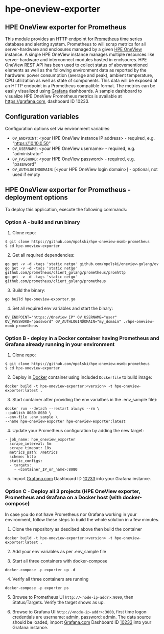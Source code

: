 # hpe-oneview-exporter

## HPE OneView exporter for Prometheus

This module provides an HTTP endpoint for [Prometheus](https://prometheus.io/) time series database and alerting system. Prometheus to will scrap metrics for all server-hardware and enclosures managed by a given [HPE OneView](https://www.hpe.com/pl/en/integrated-systems/software.html) instance.
A single HPE OneView instance manages multiple resources like server-hardware and interconnect modules hosted in enclsoures. HPE OneView REST API has been used to collect status of abovementioned elements as well as the following environment data as reported by the hardware: power consumption (average and peak), ambient temperature, CPU utilization as well as state of components. This data will be exposed at an HTTP endpoint in a Prometheus compatible format. The metrics can be easily visualized using [Grafana](https://grafana.com/) dashboards. A sample dashboard to visualize HPE OneView Prometheus metrics is available at https://grafana.com, dashboard ID 10233.

## Configuration variables

Configuration options set via environment variables:
* `OV_ENDPOINT`: \<your HPE OneView instance IP address\> - required, e.g. "https://10.10.0.50"
* `OV_USERNAME`: \<your HPE OneView username\> - required, e.g. "administrator"
* `OV_PASSWORD`: \<your HPE OneView password\> - required, e.g. "password"
* `OV_AUTHLOGINDOMAIN`: \[\<your HPE OneView login domain\>\] - optional, not used if empty

## HPE OneView exporter for Prometheus - deployment options

To deploy this application, execute the following commands:

### Option A - build and run binary

 1. Clone repo:

```
$ git clone https://github.com/mpolski/hpe-oneview-msmb-prometheus
$ cd hpe-oneview-exporter
```
 2. Get all required dependencies: 

```
go get -v -d -tags 'static netgo' github.com/mpolski/oneview-golang/ov
go get -v -d -tags 'static netgo' github.com/prometheus/client_golang/prometheus/promhttp
go get -v -d -tags 'static netgo' github.com/prometheus/client_golang/prometheus

```
 
 3. Build the binary:

```
go build hpe-oneview-exporter.go
```

 4. Set all required env variables and start the binary:

```
OV_ENDPOINT="https://OneView_IP" OV_USERNAME="user" OV_PASSWORD="password" OV_AUTHLOGINDOMAIN="my_domain" ./hpe-oneview-msmb-prometheus
```

### Option B - deploy in a Docker container having Prometheus and Grafana already running in your environment

 1. Clone repo:

```
$ git clone https://github.com/mpolski/hpe-oneview-msmb-prometheus
$ cd hpe-oneview-exporter
```

 2. Deploy in [Docker](https://docker.com/) container using included `Dockerfile` to build image:

```
docker build -t hpe-oneview-exporter:<version> -t hpe-oneview-exporter:latest .
```

 3. Start container after providing the env varialbes in the .env_sample file):
    
```
docker run --detach --restart always --rm \
--publish 8080:8080 \
--env-file .env_sample \
--name hpe-oneview-exporter hpe-oneview-exporter:latest
```
 4. Update your Prometheus configuration by adding the new target:

```
- job_name: hpe_oneview_exporter
  scrape_interval: 5m
  scrape_timeout: 10s
  metrics_path: /metrics
  scheme: http
  static_configs:
  - targets:
    - <container_IP_or_name>:8080
```

 5. Import [Grafana.com](https://grafana.com) Dashboard ID [10233](https://grafana.com/dashboards/10233) into your Grafana instance.


### Option C - Deploy all 3 projects (HPE OneView exporter, Prometheus and Grafana on a Docker host (with docker-compose)
In case you do not have Prometheus nor Grafana working in your environment, follow these steps to build the whole solution in a few minutes.

 1. Clone the repository as descibed above then build the container
  
```
docker build -t hpe-oneview-exporter:<version> -t hpe-oneview-exporter:latest .
```
 2. Add your env variables as per .env_sample file

 3. Start all three containers with docker-compose
  
```
docker-compose -p exporter up -d
```
 4. Verify all three containers are running

```
docker-compose -p exporter ps
```
 5. Browse to Prometheus UI ```http://<node-ip-addr>:9090```, then Status/Targets. Verify the target shows as up.

 6. Browse to Grafana UI ```http://<node-ip-addr>:3000```, first time logon credentials are username: admin, password: admin. 
    The data source should be loaded, import [Grafana.com](https://grafana.com) Dashboard ID [10233](https://grafana.com/dashboards/10233) into your Grafana instance.
  
